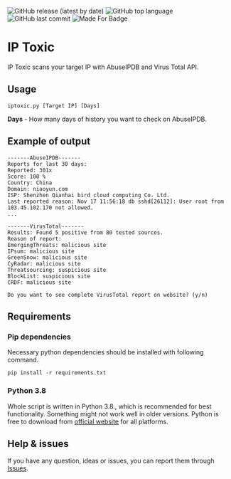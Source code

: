 ![GitHub release (latest by date)](https://img.shields.io/github/v/release/cyb3rd3s/IPToxic?style=for-the-badge) ![GitHub top language](https://img.shields.io/github/languages/top/cyb3rd3s/IPToxic?style=for-the-badge) ![GitHub last commit](https://img.shields.io/github/last-commit/cyb3rd3s/IPToxic?style=for-the-badge) ![Made For Badge](https://img.shields.io/badge/style-for--the--badge-green?logo=appveyor&style=for-the-badge)
# IP Toxic
IP Toxic scans your target IP with AbuseIPDB and Virus Total API.
## Usage
```
iptoxic.py [Target IP] [Days]
```
**Days** - How many days of history you want to check on AbuseIPDB.
## Example of output
```
-------AbuseIPDB------- 
Reports for last 30 days:
Reported: 301x
Score: 100 %
Country: China
Domain: niaoyun.com
ISP: Shenzhen Qianhai bird cloud computing Co. Ltd.
Last reported reason: Nov 17 11:56:18 db sshd[26112]: User root from 103.45.102.170 not allowed.
...

-------VirusTotal------- 
Results: Found 5 positive from 80 tested sources.
Reason of report: 
EmergingThreats: malicious site 
IPsum: malicious site 
GreenSnow: malicious site 
CyRadar: malicious site 
Threatsourcing: suspicious site 
BlockList: suspicious site 
CRDF: malicious site

Do you want to see complete VirusTotal report on website? (y/n)
```
## Requirements
### Pip dependencies
Necessary python dependencies should be installed with following command.
```
pip install -r requirements.txt
```
### Python 3.8
Whole script is written in Python 3.8., which is recommended for best functionality. Something might not work well in older versions. Python is free to download from [official website](https://www.python.org/downloads/) for all platforms.

## Help & issues
If you have any question, ideas or issues, you can report them through [Issues](https://github.com/cyb3rd3s/IPToxic/issues).
